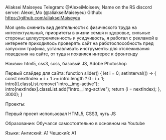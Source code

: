 Aliaksei Maiseyeu 
Telegram: @AlexeiMoiseev, 
Name on the RS discord server: Alexei_Mo (@aliakseiMaiseyeu)
Github: https://github.com/aliakseiMaiseyeu 

Моя цель сменить вид деятельности с физического труда на интелектуальный, приоритеты в жизни семья и здоровье, сильные стороны: целеустремленность и усидчивость, я работал с рекламой в интернете приходилось
проверять сайт на работоспособность пред запуском трафика, устанавливать инструменты для отслеживания поведения на сайте, от туда и появился интерес к фронтенду

Наывки:  html5, css3, scss, базовый JS, Adobe Photoshop

Первый слайдер для сайта:
function slider() {
  let i = 0;
  setInterval(() => {
    const nextIndex = i + 1 >= intro.length ? 0 : i + 1;
    intro[i].classList.remove("intro__img-active");
    intro[nextIndex].classList.add("intro__img-active");
    return (i = nextIndex);
  }, 3000);
}

Проекты:

Первый проект использовал HTML5, CSS3, чуть JS

Образование:
Обучался самостоятельно в основном на Youtube

Языки: 
Ангиский: A1
Чешский: А1
